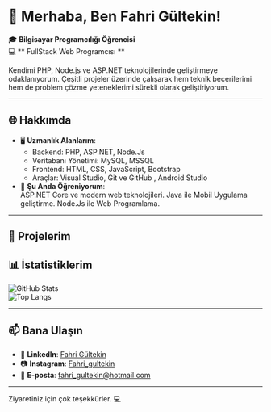 # 👋 Merhaba, Ben Fahri Gültekin!

🎓 **Bilgisayar Programcılığı Öğrencisi**  
💻 ** FullStack Web Programcısı **  

Kendimi PHP, Node.js ve ASP.NET teknolojilerinde geliştirmeye odaklanıyorum. Çeşitli projeler üzerinde çalışarak hem teknik becerilerimi hem de problem çözme yeteneklerimi sürekli olarak geliştiriyorum.

---

## 🌐 Hakkımda

- 🖥️ **Uzmanlık Alanlarım**:  
  - Backend: PHP, ASP.NET, Node.Js
  - Veritabanı Yönetimi: MySQL, MSSQL  
  - Frontend: HTML, CSS, JavaScript, Bootstrap  
  - Araçlar: Visual Studio, Git ve GitHub , Android Studio
- 🌱 **Şu Anda Öğreniyorum**:  
  ASP.NET Core ve modern web teknolojileri.
  Java ile Mobil Uygulama geliştirme.
  Node.Js ile Web Programlama.

---

## 🚀 Projelerim


## 📊 İstatistiklerim

![GitHub Stats](https://github-readme-stats.vercel.app/api?username=fahrigultekin&show_icons=true&theme=radical)  
![Top Langs](https://github-readme-stats.vercel.app/api/top-langs/?username=fahrigultekin&layout=compact&theme=radical)

---

## 📫 Bana Ulaşın
- 💼 **LinkedIn**: [Fahri Gültekin](https://linkedin.com/in/fahrigültekin)  
- 📷 **Instagram**: [Fahri_gultekin](https://www.instagram.com/fahri_gultekin)  
- 📧 **E-posta**: fahri_gultekin@hotmail.com

---

Ziyaretiniz için çok teşekkürler. 💻
